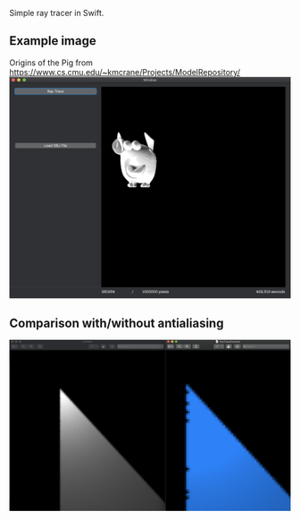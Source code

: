 Simple ray tracer in Swift.

## Example image
Origins of the Pig from https://www.cs.cmu.edu/~kmcrane/Projects/ModelRepository/
![Sample ray traced image](RayTraceExample.png)

## Comparison with/without antialiasing
![With and without antialiasing](Antialiasing%20comparison.png)
